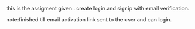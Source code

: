 this is the assigment given . create login and signip with email verification.

note:finished till email activation link sent to the user and can login.

